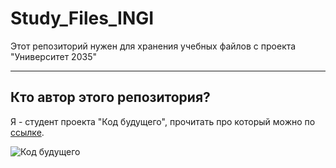 # Study_Files_INGI
Этот репозиторий нужен для хранения учебных файлов с проекта "Университет 2035"

---

## Кто автор этого репозитория?
Я - студент проекта "Код будущего", прочитать про который можно по [ссылке](https://inginirium.ru/u2035/).

![Код будущего](https://inginirium.ru/u2035/img/u2035_head.png)
